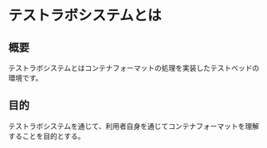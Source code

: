 # テストラボシステムとは

## 概要

テストラボシステムとはコンテナフォーマットの処理を実装したテストベッドの環境です。

## 目的

テストラボシステムを通じて、利用者自身を通じてコンテナフォーマットを理解することを目的とする。
